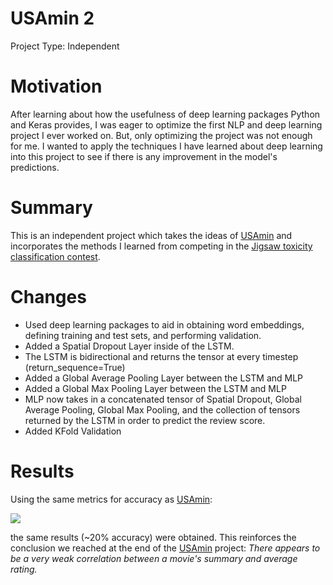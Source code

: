 # USAmin 2

Project Type: Independent 

# Motivation

After learning about how the usefulness of deep learning packages Python and Keras provides, I was eager to optimize the first NLP and deep learning project I ever worked on. But, only optimizing the project was not enough for me. I wanted to apply the techniques I have learned about deep learning into this project to see if there is any improvement in the model's predictions.

# Summary

This is an independent project which takes the ideas of [USAmin](https://github.com/yuj072/USAmin) and incorporates the methods I learned from competing in the [Jigsaw toxicity classification contest](https://github.com/yuj072/toxicity-classification).

# Changes

- Used deep learning packages to aid in obtaining word embeddings, defining training and test sets, and performing validation.
- Added a Spatial Dropout Layer inside of the LSTM.
- The LSTM is bidirectional and returns the tensor at every timestep (return_sequence=True)
- Added a Global Average Pooling Layer between the LSTM and MLP
- Added a Global Max Pooling Layer between the LSTM and MLP
- MLP now takes in a concatenated tensor of Spatial Dropout, Global Average Pooling, Global Max Pooling, and the collection of tensors returned by the LSTM in order to predict the review score.
- Added KFold Validation

# Results

Using the same metrics for accuracy as [USAmin](https://github.com/yuj072/USAmin):

<img src="https://latex.codecogs.com/gif.latex?Math.abs(predicted&space;-&space;actual)&space;<=&space;0.25">

the same results (~20% accuracy) were obtained. This reinforces the conclusion we reached at the end of the [USAmin](https://github.com/yuj072/USAmin) project: _There appears to be a very weak correlation between a movie's summary and average rating._

